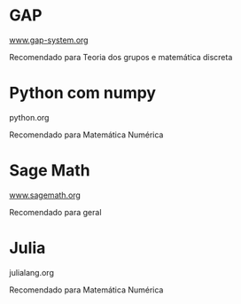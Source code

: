 # GAP

www.gap-system.org

Recomendado para Teoria dos grupos e matemática discreta

# Python com numpy

python.org

Recomendado para Matemática Numérica

# Sage Math

www.sagemath.org

Recomendado para geral

# Julia

julialang.org

Recomendado para Matemática Numérica
